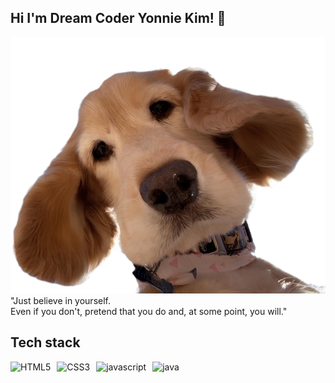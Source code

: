 ## Hi I'm Dream Coder Yonnie Kim! 👋 
<img src="https://github.com/YonnieeeKim/YonnieeeKim/blob/main/images/golden.png" alt="Golden Image">
"Just believe in yourself.<br> 
Even if you don't, pretend that you do and, at some point, you will."


<!--
**YonnieeeKim/YonnieeeKim** is a ✨ _special_ ✨ repository because its `README.md` (this file) appears on your GitHub profile.

Here are some ideas to get you started:

- 🔭 I’m currently working on ...
- 🌱 I’m currently learning ...
- 👯 I’m looking to collaborate on ...
- 🤔 I’m looking for help with ...
- 💬 Ask me about ...
- 📫 How to reach me: ...
- 😄 Pronouns: ...
- ⚡ Fun fact: ...
-->

## Tech stack 
<p style="display: flex; gap: 10px;">
  <img alt="HTML5" src ="https://img.shields.io/badge/HTML5-E34F26.svg?&style=for-the-badge&logo=HTML5&logoColor=white"/>
  <img alt="CSS3" src ="https://img.shields.io/badge/css3-1572B6.svg?&style=for-the-badge&logo=CSS3&logoColor=white"/>
  <img alt="javascript" src ="https://img.shields.io/badge/javascript-F7DF1E.svg?&style=for-the-badge&logo=javascript&logoColor=white"/>
  <img alt="java" src ="https://img.shields.io/badge/java-000000.svg?&style=for-the-badge&logo=openjdk&logoColor=white"/>
</p>
